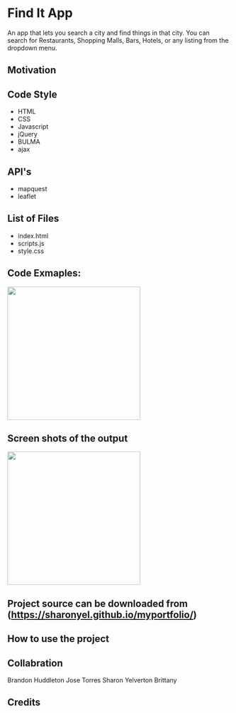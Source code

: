 # Find It App
An app that lets you search a city and find things in that city.  You can search for Restaurants, Shopping Malls, Bars, Hotels, or any listing from the dropdown menu.

Motivation
---



Code Style
---
 * HTML
 * CSS
 * Javascript
 * jQuery
 * BULMA
 * ajax
 
API's
---
 * mapquest
 * leaflet
  
List of Files
---
  * index.html
  * scripts.js
  * style.css

 
 
Code Exmaples:
---
 
 <img src="assets/images/samplecode1.png" width=300> 



 
 
 
Screen shots of the output
---
 
<img src="assets/images/screenshotaboutme.png" width=300> 

 
Project source can be downloaded from (https://sharonyel.github.io/myportfolio/) 
---
 
How to use the project
---
 
Collabration
---
Brandon Huddleton
Jose Torres
Sharon Yelverton
Brittany
 
Credits
---
 

